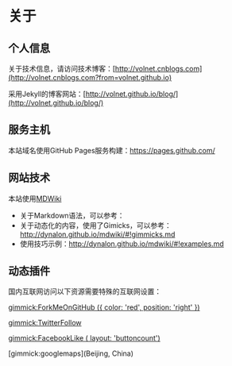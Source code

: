 关于
=======

个人信息
-------------

关于技术信息，请访问技术博客：[http://volnet.cnblogs.com](http://volnet.cnblogs.com?from=volnet.github.io)

采用Jekyll的博客网站：[http://volnet.github.io/blog/](http://volnet.github.io/blog/)

服务主机
-------------

本站域名使用GitHub Pages服务构建：https://pages.github.com/

网站技术
-------------

本站使用[MDWiki](http://dynalon.github.io/mdwiki/)

- 关于Markdown语法，可以参考：
- 关于动态化的内容，使用了Gimicks，可以参考：http://dynalon.github.io/mdwiki/#!gimmicks.md
- 使用技巧示例：http://dynalon.github.io/mdwiki/#!examples.md

动态插件
-------------

国内互联网访问以下资源需要特殊的互联网设置：

[gimmick:ForkMeOnGitHub ({ color: 'red',  position: 'right' })](https://github.com/volnet/volnet.github.io)

[gimmick:TwitterFollow](@volnet)

[gimmick:FacebookLike ( layout: 'buttoncount') ](http://volnet.github.io) 

[gimmick:googlemaps](Beijing, China)
